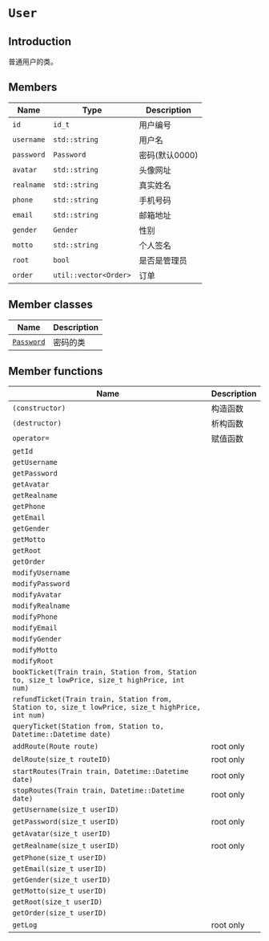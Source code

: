 # `User`

## Introduction

普通用户的类。

## Members

Name|Type|Description
--|--|--
`id` | `id_t` | 用户编号
`username` | `std::string` | 用户名
`password` | `Password` | 密码(默认0000)
`avatar` | `std::string` | 头像网址
`realname` | `std::string` | 真实姓名
`phone` | `std::string` | 手机号码
`email` | `std::string` | 邮箱地址
`gender` | `Gender` | 性别
`motto` | `std::string` | 个人签名
`root` | `bool` | 是否是管理员
`order` | `util::vector<Order>` | 订单

## Member classes

Name|Description
--|--
[`Password`](User/Password.md)|密码的类  


## Member functions

Name|Description
--|--
`(constructor)`|构造函数
`(destructor)`|析构函数
`operator=`|赋值函数
`getId` |
`getUsername` |
`getPassword` |
`getAvatar` |
`getRealname` |
`getPhone` |
`getEmail` |
`getGender` |
`getMotto` |
`getRoot` |
`getOrder` |
`modifyUsername` |
`modifyPassword` |
`modifyAvatar` |
`modifyRealname` |
`modifyPhone` |
`modifyEmail` |
`modifyGender` |
`modifyMotto` |
`modifyRoot` |
`bookTicket(Train train, Station from, Station to, size_t lowPrice, size_t highPrice, int num)` |
`refundTicket(Train train, Station from, Station to, size_t lowPrice, size_t highPrice, int num)` |
`queryTicket(Station from, Station to, Datetime::Datetime date)` |
`addRoute(Route route)` | root only
`delRoute(size_t routeID)` | root only
`startRoutes(Train train, Datetime::Datetime date)` | root only
`stopRoutes(Train train, Datetime::Datetime date)` | root only
`getUsername(size_t userID)` |
`getPassword(size_t userID)` | root only
`getAvatar(size_t userID)` |
`getRealname(size_t userID)` | root only
`getPhone(size_t userID)` |
`getEmail(size_t userID)` |
`getGender(size_t userID)` |
`getMotto(size_t userID)` |
`getRoot(size_t userID)` |
`getOrder(size_t userID)` |
`getLog` | root only
